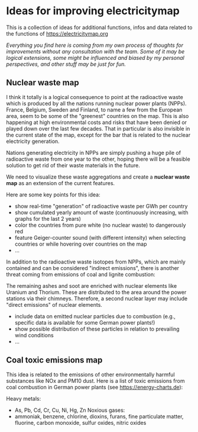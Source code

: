 # Ideas for improving electricitymap
This is a collection of ideas for additional functions, infos and data related to the functions of https://electricitymap.org

*Everything you find here is coming from my own process of thoughts for improvements without any consultation with the team. Some of it may be logical extensions, some might be influenced and biased by my personal perspectives, and other stuff may be just for fun.*

Nuclear waste map
----------------
I think it totally is a logical consequence to point at the radioactive waste which is produced by all the nations running nuclear power plants (NPPs).
France, Belgium, Sweden and Finland, to name a few from the European area, seem to be some of the "greenest" countries on the map.
This is also happening at high environmental costs and risks that have been denied or played down over the last few decades. That in particular is also invisible in the current state of the map, except for the bar that is related to the nuclear electricity generation. 

Nations generating electricity in NPPs are simply pushing a huge pile of radioactive waste from one year to the other, hoping there will be a feasible solution to get rid of their waste materials in the future.

We need to visualize these waste aggregations and create a **nuclear waste map** as an extension of the current features.

Here are some key points for this idea:

- show real-time "generation" of radioactive waste per GWh per country
- show cumulated yearly amount of waste (continuously increasing, with graphs for the last 2 years)
- color the countries from pure white (no nuclear waste) to dangerously red
- feature Geiger-counter sound (with different intensity) when selecting countries or while hovering over countries on the map 
- ...

In addition to the radioactive waste isotopes from NPPs, which are mainly contained and can be considered "indirect emissions", there is another threat coming from emissions of coal and lignite combustion:

The remaining ashes and soot are enriched with nuclear elements like Uranium and Thorium. These are distributed to the area around the power stations via their chimneys. Therefore, a second nuclear layer may include "direct emissions" of nuclear elements.

- include data on emitted nuclear particles due to combustion (e.g., specific data is available for some German power plants!)
- show possible distribution of these particles in relation to prevailing wind conditions
- ...

Coal toxic emissions map
-----------------
This idea is related to the emissions of other environmentally harmful substances like NOx and PM10 dust.
Here is a list of toxic emissions from coal combustion in German power plants (see https://energy-charts.de):

Heavy metals:
- As, Pb, Cd, Cr, Cu, Ni, Hg, Zn
Noxious gases:
- ammoniak, benzene, chlorine, dioxins, furans, fine particulate matter, fluorine, carbon monoxide, sulfur oxides, nitric oxides
